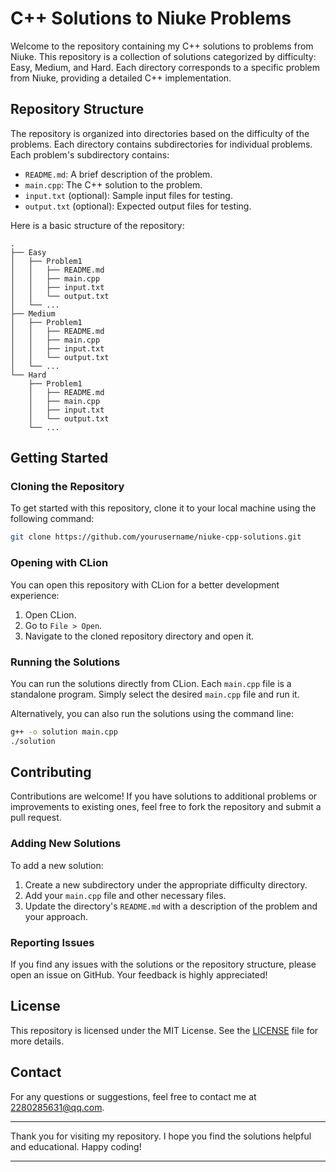 # C++ Solutions to Niuke Problems

Welcome to the repository containing my C++ solutions to problems from Niuke. This repository is a collection of solutions categorized by difficulty: Easy, Medium, and Hard. Each directory corresponds to a specific problem from Niuke, providing a detailed C++ implementation.

## Repository Structure

The repository is organized into directories based on the difficulty of the problems. Each directory contains subdirectories for individual problems. Each problem's subdirectory contains:

- `README.md`: A brief description of the problem.
- `main.cpp`: The C++ solution to the problem.
- `input.txt` (optional): Sample input files for testing.
- `output.txt` (optional): Expected output files for testing.

Here is a basic structure of the repository:

```
.
├── Easy
│   ├── Problem1
│   │   ├── README.md
│   │   ├── main.cpp
│   │   ├── input.txt
│   │   └── output.txt
│   └── ...
├── Medium
│   ├── Problem1
│   │   ├── README.md
│   │   ├── main.cpp
│   │   ├── input.txt
│   │   └── output.txt
│   └── ...
└── Hard
    ├── Problem1
    │   ├── README.md
    │   ├── main.cpp
    │   ├── input.txt
    │   └── output.txt
    └── ...
```

## Getting Started

### Cloning the Repository

To get started with this repository, clone it to your local machine using the following command:

```bash
git clone https://github.com/yourusername/niuke-cpp-solutions.git
```

### Opening with CLion

You can open this repository with CLion for a better development experience:

1. Open CLion.
2. Go to `File > Open`.
3. Navigate to the cloned repository directory and open it.

### Running the Solutions

You can run the solutions directly from CLion. Each `main.cpp` file is a standalone program. Simply select the desired `main.cpp` file and run it.

Alternatively, you can also run the solutions using the command line:

```bash
g++ -o solution main.cpp
./solution
```

## Contributing

Contributions are welcome! If you have solutions to additional problems or improvements to existing ones, feel free to fork the repository and submit a pull request.

### Adding New Solutions

To add a new solution:

1. Create a new subdirectory under the appropriate difficulty directory.
2. Add your `main.cpp` file and other necessary files.
3. Update the directory's `README.md` with a description of the problem and your approach.

### Reporting Issues

If you find any issues with the solutions or the repository structure, please open an issue on GitHub. Your feedback is highly appreciated!

## License

This repository is licensed under the MIT License. See the [LICENSE](LICENSE) file for more details.

## Contact

For any questions or suggestions, feel free to contact me at [2280285631@qq.com](mailto:your.email@example.com).

---

Thank you for visiting my repository. I hope you find the solutions helpful and educational. Happy coding!

---

